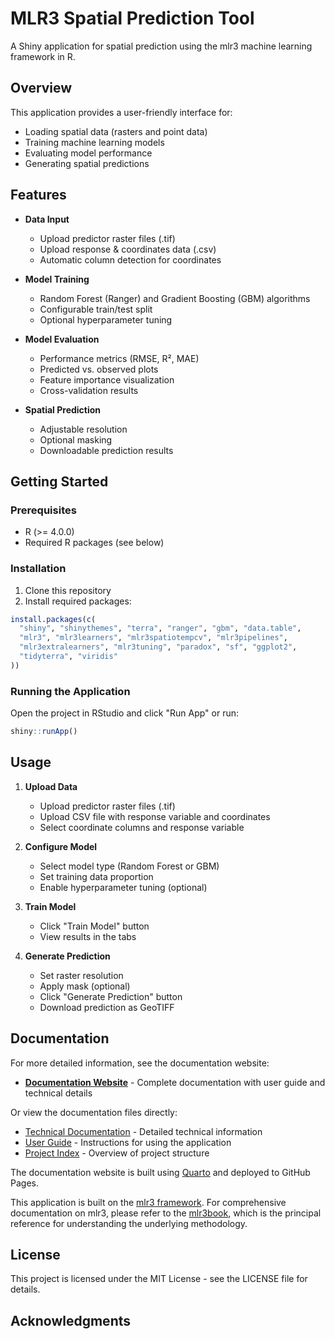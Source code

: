 # MLR3 Spatial Prediction Tool

A Shiny application for spatial prediction using the mlr3 machine learning framework in R.

## Overview

This application provides a user-friendly interface for:

- Loading spatial data (rasters and point data)
- Training machine learning models
- Evaluating model performance
- Generating spatial predictions

## Features

- **Data Input**

  - Upload predictor raster files (.tif)
  - Upload response & coordinates data (.csv)
  - Automatic column detection for coordinates
- **Model Training**

  - Random Forest (Ranger) and Gradient Boosting (GBM) algorithms
  - Configurable train/test split
  - Optional hyperparameter tuning
- **Model Evaluation**

  - Performance metrics (RMSE, R², MAE)
  - Predicted vs. observed plots
  - Feature importance visualization
  - Cross-validation results
- **Spatial Prediction**

  - Adjustable resolution
  - Optional masking
  - Downloadable prediction results

## Getting Started

### Prerequisites

- R (>= 4.0.0)
- Required R packages (see below)

### Installation

1. Clone this repository
2. Install required packages:

```r
install.packages(c(
  "shiny", "shinythemes", "terra", "ranger", "gbm", "data.table",
  "mlr3", "mlr3learners", "mlr3spatiotempcv", "mlr3pipelines",
  "mlr3extralearners", "mlr3tuning", "paradox", "sf", "ggplot2",
  "tidyterra", "viridis"
))
```

### Running the Application

Open the project in RStudio and click "Run App" or run:

```r
shiny::runApp()
```

## Usage

1. **Upload Data**

   - Upload predictor raster files (.tif)
   - Upload CSV file with response variable and coordinates
   - Select coordinate columns and response variable
2. **Configure Model**

   - Select model type (Random Forest or GBM)
   - Set training data proportion
   - Enable hyperparameter tuning (optional)
3. **Train Model**

   - Click "Train Model" button
   - View results in the tabs
4. **Generate Prediction**

   - Set raster resolution
   - Apply mask (optional)
   - Click "Generate Prediction" button
   - Download prediction as GeoTIFF

## Documentation

For more detailed information, see the documentation website:

- **[Documentation Website](https://ccarbajal16.github.io/mlr3_inia/)** - Complete documentation with user guide and technical details

Or view the documentation files directly:

- [Technical Documentation](docs/technical_documentation.md) - Detailed technical information
- [User Guide](docs/user_guide.md) - Instructions for using the application
- [Project Index](docs/project_index.md) - Overview of project structure

The documentation website is built using [Quarto](https://quarto.org/) and deployed to GitHub Pages.

This application is built on the [mlr3 framework](https://mlr3.mlr-org.com/). For comprehensive documentation on mlr3, please refer to the [mlr3book](https://mlr3book.mlr-org.com/), which is the principal reference for understanding the underlying methodology.

## License

This project is licensed under the MIT License - see the LICENSE file for details.

## Acknowledgments
